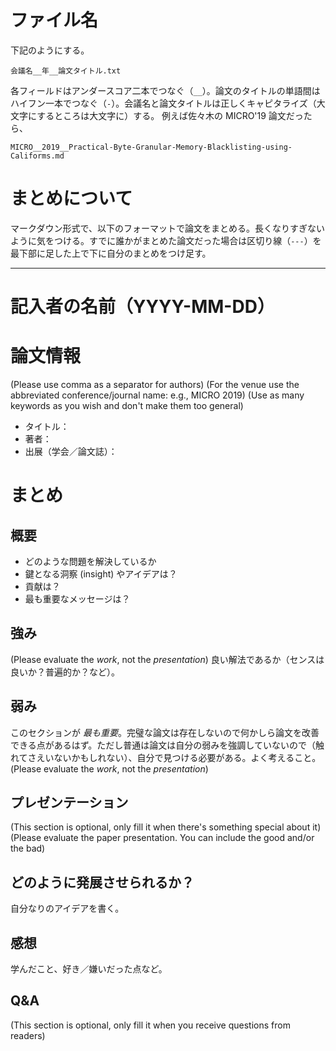 # ファイル名
下記のようにする。

`会議名__年__論文タイトル.txt`

各フィールドはアンダースコア二本でつなぐ（`__`）。論文のタイトルの単語間はハイフン一本でつなぐ（`-`）。会議名と論文タイトルは正しくキャピタライズ（大文字にするところは大文字に）する。
例えば佐々木の MICRO'19 論文だったら、

`MICRO__2019__Practical-Byte-Granular-Memory-Blacklisting-using-Califorms.md`

# まとめについて
マークダウン形式で、以下のフォーマットで論文をまとめる。長くなりすぎないように気をつける。すでに誰かがまとめた論文だった場合は区切り線（`---`）を最下部に足した上で下に自分のまとめをつけ足す。

---

# 記入者の名前（YYYY-MM-DD）

# 論文情報
(Please use comma as a separator for authors)
(For the venue use the abbreviated conference/journal name: e.g., MICRO 2019)
(Use as many keywords as you wish and don't make them too general)

- タイトル：
- 著者：
- 出展（学会／論文誌）：

# まとめ
## 概要
- どのような問題を解決しているか
- 鍵となる洞察 (insight) やアイデアは？
- 貢献は？
- 最も重要なメッセージは？

## 強み
(Please evaluate the *work*, not the *presentation*)
良い解法であるか（センスは良いか？普遍的か？など）。

## 弱み
このセクションが *最も重要*。完璧な論文は存在しないので何かしら論文を改善できる点があるはず。ただし普通は論文は自分の弱みを強調していないので（触れてさえいないかもしれない）、自分で見つける必要がある。よく考えること。
(Please evaluate the *work*, not the *presentation*)

## プレゼンテーション
(This section is optional, only fill it when there's something special about it)
(Please evaluate the paper presentation. You can include the good and/or the bad)

## どのように発展させられるか？
自分なりのアイデアを書く。

## 感想
学んだこと、好き／嫌いだった点など。

## Q&A
(This section is optional, only fill it when you receive questions from readers)
